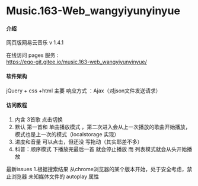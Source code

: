 # Music.163-Web_wangyiyunyinyue

#### 介绍
网页版网易云音乐
v 1.4.1

在线访问 pages  服务  :    
https://ego-git.gitee.io/music.163-web_wangyiyunyinyue/
#### 软件架构
jQuery + css  +html
主要 响应方式 ：Ajax（对json文件发送请求）


#### 访问教程
1. 内含 3首歌   点击切换
2. 默认 第一首和 单曲播放模式 ，第二次进入会从上一次播放的歌曲开始播放，模式也是上一次的模式（localstorage 实现）
3. 进度和音量 可以点击，但还没 写拖动（其实耶差不多）
4. 科普：顺序模式 下播放完最后一首 就会停止播放  而 列表模式就会从头开始播放

最新issues
1.根据搜索结果 从chrome浏览器的某个版本开始，处于安全考虑，禁止浏览器 未知媒体文件的 autoplay 属性 
